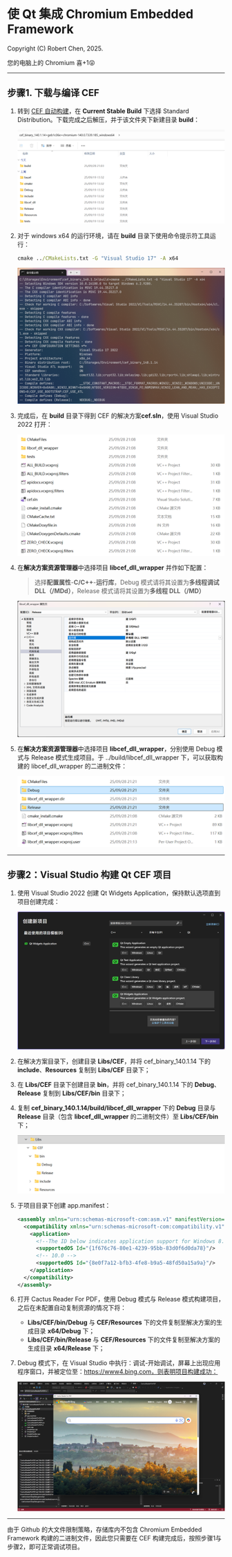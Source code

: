 # 使 Qt 集成 Chromium Embedded Framework

Copyright (C) Robert Chen, 2025.

您的电脑上的 Chromium 喜+1😝

---

## 步骤1. 下载与编译 CEF

1. 转到 [CEF 自动构建](https://cef-builds.spotifycdn.com/index.html)，在 **Current Stable Build** 下选择 Standard Distribution。下载完成之后解压，并于该文件夹下新建目录 **build**：

    ![](Images/Step1.png)

2. 对于 windows x64 的运行环境，请在 **build** 目录下使用命令提示符工具运行：

    ```cmd
    cmake ../CMakeLists.txt -G "Visual Studio 17" -A x64
    ```

    ![](Images/Step2.png)

3. 完成后，在 **build** 目录下得到 CEF 的解决方案**cef.sln**，使用 Visual Studio 2022 打开：

    ![](Images/Step3.png)

4. 在**解决方案资源管理器**中选择项目 **libcef_dll_wrapper** 并作如下配置：

    > 选择**配置属性**-**C/C++**-**运行库**，Debug 模式请将其设置为**多线程调试 DLL（/MDd）**，Release 模式请将其设置为**多线程 DLL（/MD）**

    ![](Images/Step4.png)

5. 在**解决方案资源管理器**中选择项目 **libcef_dll_wrapper**，分别使用 Debug 模式与 Release 模式生成项目。于 ../build/libcef_dll_wrapper 下，可以获取构建的 libcef_dll_wrapper 的二进制文件：

    ![](Images/Step5.png)

---

## 步骤2：Visual Studio 构建 Qt CEF 项目

1. 使用 Visual Studio 2022 创建 Qt Widgets Application，保持默认选项直到项目创建完成：

    ![](Images/Step6.png)

2. 在解决方案目录下，创建目录 **Libs/CEF**，并将 cef_binary_140.1.14 下的 **include**、**Resources** 复制到 **Libs/CEF** 目录下；

3. 在 **Libs/CEF** 目录下创建目录 **bin**，并将 cef_binary_140.1.14 下的 **Debug**、**Release** 复制到 **Libs/CEF/bin** 目录下；

4. 复制 **cef_binary_140.1.14/build/libcef_dll_wrapper** 下的 **Debug** 目录与 **Release** 目录（包含 **libcef_dll_wrapper** 的二进制文件）至 **Libs/CEF/bin** 下；

    ![](Images/Step7.png)

5. 于项目目录下创建 app.manifest：

    ```xml
    <assembly xmlns="urn:schemas-microsoft-com:asm.v1" manifestVersion="1.0">
      <compatibility xmlns="urn:schemas-microsoft-com:compatibility.v1">
        <application>
          <!--The ID below indicates application support for Windows 8.1 -->
          <supportedOS Id="{1f676c76-80e1-4239-95bb-83d0f6d0da78}"/>
          <!-- 10.0 -->
          <supportedOS Id="{8e0f7a12-bfb3-4fe8-b9a5-48fd50a15a9a}"/>
        </application>
      </compatibility>
    </assembly>
    ```

6. 打开 Cactus Reader For PDF，使用 Debug 模式与 Release 模式构建项目，之后在未配置自动复制资源的情况下将： 
    - **Libs/CEF/bin/Debug** 与 **CEF/Resources** 下的文件复制至解决方案的生成目录 **x64/Debug** 下；
    - **Libs/CEF/bin/Release** 与 **CEF/Resources** 下的文件复制至解决方案的生成目录 **x64/Release** 下；

7. Debug 模式下，在 Visual Studio 中执行：调试-开始调试，屏幕上出现应用程序窗口，并被定位至：https://www4.bing.com，则表明项目构建成功：

    ![](Images/Step8.png)

---

由于 Github 的大文件限制策略，存储库内不包含 Chromium Embedded Framework 构建的二进制文件，因此您只需要在 CEF 构建完成后，按照步骤1与步骤2，即可正常调试项目。
